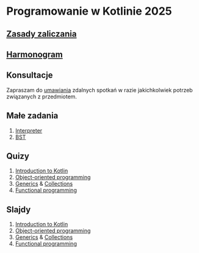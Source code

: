 # Programowanie w Kotlinie 2025

## [Zasady zaliczania](grading.md)

## [Harmonogram](schedule.md)

## Konsultacje
Zapraszam do [umawiania](https://calendar.app.google/zkaVvXPpA8GFGwwk7) zdalnych spotkań w razie jakichkolwiek potrzeb związanych z przedmiotem.

## Małe zadania
1. [Interpreter](https://classroom.github.com/a/4PeeCATD)
2. [BST](https://classroom.github.com/a/6isMJ4qN)

## Quizy
1. [Introduction to Kotlin](https://forms.gle/S3fxbL7gdzSTALcR8)
2. [Object-oriented programming](https://forms.gle/jcBA8Mbv5LHCc57d7)
3. [Generics](https://forms.gle/37sNztP8avfi7fTa6) & [Collections](https://forms.gle/QfMfG9JJNY8K77ch9)
4. [Functional programming](https://forms.gle/Bk2FW6MPkVD2T6KH6)

## Slajdy
1. [Introduction to Kotlin](https://docs.google.com/presentation/d/18EB_yQ6O9hOiyyyxTqSr-4fWpU-8NvJSRqRosSWFsSE/edit?usp=sharing)
2. [Object-oriented programming](https://docs.google.com/presentation/d/1RvnmqWM-Q_hYi1dWwqN1ieK2pZAwlThOkLI9j5yqViU/edit?usp=sharing)
3. [Generics](https://docs.google.com/presentation/d/1R7n5plsn5caGpYrI9omxbEuX6pazjDj2d9X0IQ2AdLg/edit?usp=sharing) & [Collections](https://docs.google.com/presentation/d/1o0c25j-5UKE1Qw94W26numHxMU_xL0uFchCWJfaOuUc/edit?usp=sharing)
4. [Functional programming](https://docs.google.com/presentation/d/19C10TZM1kT0AzEjqSfLZs1_HC3Ye0E9h6muVDikl4uo/edit?usp=sharing)




